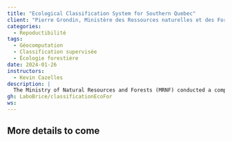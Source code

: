 ```yaml
---
title: "Ecological Classification System for Southern Quebec"
client: "Pierre Grondin, Ministère des Ressources naturelles et des Forêts "
categories: 
  - Repoductibilité
tags: 
  - Géocomputation
  - Classification supervisée
  - Écologie forestière
date: 2024-01-26
instructors:
  - Kevin Cazelles
description: | 
  The Ministry of Natural Resources and Forests (MRNF) conducted a comprehensive ecological survey of southern Quebec, involving more than 25,000 observation points, which was used to develop a hierarchical system for ecological classification. This system is based on vegetation classification using inventory data and allows for the definition of indicator species groups, forest types, and potential vegetation. The classification plays a major role in land management and is subject to ongoing evaluation, particularly due to climate change. We contributed to supporting part of the research on these classifications by making recent analyses fully reproducible through the creation of an R package.
gh: LaboBrice/classificationEcoFor
ws: 
---
```


## More details to come
